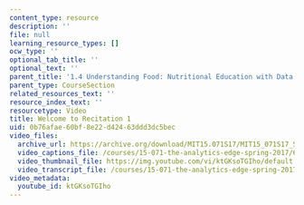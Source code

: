 ```yaml
---
content_type: resource
description: ''
file: null
learning_resource_types: []
ocw_type: ''
optional_tab_title: ''
optional_text: ''
parent_title: '1.4 Understanding Food: Nutritional Education with Data  (Recitation)'
parent_type: CourseSection
related_resources_text: ''
resource_index_text: ''
resourcetype: Video
title: Welcome to Recitation 1
uid: 0b76afae-60bf-8e22-d424-63ddd3dc5bec
video_files:
  archive_url: https://archive.org/download/MIT15.071S17/MIT15_071S17_Session_1.4.01_300k.mp4
  video_captions_file: /courses/15-071-the-analytics-edge-spring-2017/606d5138a21158de9be0b7ae272db991_ktGKsoTGIho.vtt
  video_thumbnail_file: https://img.youtube.com/vi/ktGKsoTGIho/default.jpg
  video_transcript_file: /courses/15-071-the-analytics-edge-spring-2017/258344bd1aa95a5c5fdc8555688af16f_ktGKsoTGIho.pdf
video_metadata:
  youtube_id: ktGKsoTGIho
---
```

